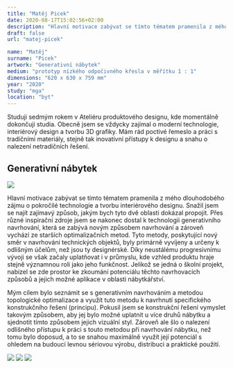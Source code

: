 ```yaml
---
title: "Matěj Picek"
date: 2020-08-17T15:02:56+02:00
description: "Hlavní motivace zabývat se tímto tématem pramenila z mého dlouhodobého zájmu o pokročilé technologie a tvorbu interiérového designu. Snažil jsem se najít zajímavý způsob, jakým bych tyto dvě oblasti dokázal propojit."
draft: false
url: "matej-picek"

name: "Matěj"
surname: "Picek"
artwork: "Generativní nábytek"
medium: "prototyp nízkého odpočivného křesla v měřítku 1 : 1"
dimensions: "620 x 630 x 759 mm"
year: "2020"
study: "mga"
location: "byt"
---
```


Studuji sedmým rokem v Ateliéru produktového designu, kde momentálně dokončuji studia. Obecně jsem se vždycky zajímal o moderní technologie, interiérový design a tvorbu 3D grafiky. Mám rád poctivé řemeslo a práci s tradičními materiály, stejně tak inovativní přístupy k designu a snahu o nalezení netradičních řešení.


## Generativní nábytek

![](/2020/picek/1.jpg)

Hlavní motivace zabývat se tímto tématem pramenila z mého dlouhodobého zájmu o pokročilé technologie a tvorbu interiérového designu. Snažil jsem se najít zajímavý způsob, jakým bych tyto dvě oblasti dokázal propojit. Přes různé inspirační zdroje jsem se nakonec dostal k technologii generativního navrhování, která se zabývá novým způsobem navrhování a zároveň vychází ze starších optimalizačních metod. Tyto metody, poskytující nový směr v navrhování technických objektů, byly primárně vyvíjeny a určeny k odlišným účelům, než jsou ty designérské. Díky neustálému progresivnímu vývoji se však začaly uplatňovat i v průmyslu, kde vzhled produktu hraje stejně významnou roli jako jeho funkčnost. Jelikož se jedná o školní projekt, nabízel se zde prostor ke zkoumání potenciálu těchto navrhovacích způsobů a jejich možné aplikace v oblasti nábytkářství.

Mým cílem bylo seznámit se s generativním navrhováním a metodou topologické optimalizace a využít tuto metodu k navrhnutí specifického konstrukčního řešení (principu). Pokusil jsem se konstrukční řešení vymyslet takovým způsobem, aby jej bylo možné uplatnit u více druhů nábytku a sjednotit tímto způsobem jejich vizuální styl. Zároveň ale šlo o nalezení odlišného přístupu k práci s touto metodou při navrhování nábytku, než tomu bylo doposud, a to se snahou maximálně využít její potenciál s ohledem na budoucí levnou sériovou výrobu, distribuci a praktické použití.

![](/2020/picek/2.jpg)
![](/2020/picek/3.jpg)
![](/2020/picek/4.jpg)
